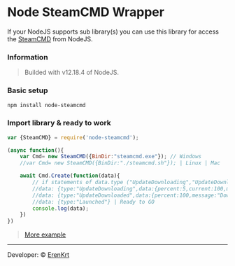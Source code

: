 # Node SteamCMD Wrapper
If your NodeJS supports sub library(s) you can use this library for access the [SteamCMD](https://developer.valvesoftware.com/wiki/SteamCMD) from NodeJS.

### Information
> Builded with v12.18.4 of NodeJS.

### Basic setup
```sh
npm install node-steamcmd
```
### Import library & ready to work
```js
var {SteamCMD} = require('node-steamcmd');

(async function(){
    var Cmd= new SteamCMD({BinDir:"steamcmd.exe"}); // Windows 
    //var Cmd= new SteamCMD({BinDir:"./steamcmd.sh"}); | Linux | Mac

    await Cmd.Create(function(data){
        // if statements of data.type ("UpdateDownloading","UpdateDownloaded","Launched")
        //data: {type:"UpdateDownloading",data:{percent:5,current:100,max:1000}}
        //data: {type:"UpdateDownloaded",data:{percent:100,message:"Download Complete."}}
        //data: {type:"Launched"} | Ready to GO
        console.log(data);
    })
})
```
> [More example](https://github.com/ErenKrt/Node-SteamCMD/tree/main/Examples)
---
Developer: &copy; [ErenKrt](https://www.instagram.com/ep.eren/)
